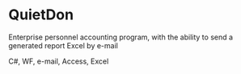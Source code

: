 # QuietDon

Enterprise personnel accounting program, with the ability to send a generated report Excel by e-mail

C#, WF, e-mail, Access, Excel 

